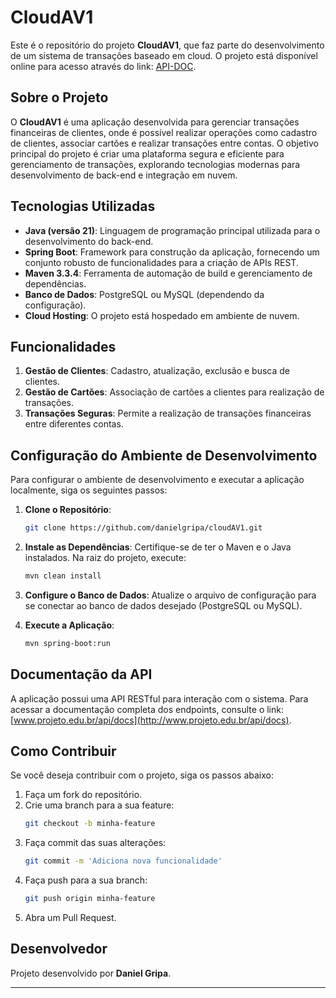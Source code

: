 # CloudAV1

Este é o repositório do projeto **CloudAV1**, que faz parte do desenvolvimento de um sistema de transações baseado em cloud. O projeto está disponível online para acesso através do link: [API-DOC]([http://www.projeto.edu.b](https://cloudav1-cyg2a3a7fpdfd4cw.canadacentral-01.azurewebsites.net/swagger-ui/index.html)).

## Sobre o Projeto

O **CloudAV1** é uma aplicação desenvolvida para gerenciar transações financeiras de clientes, onde é possível realizar operações como cadastro de clientes, associar cartões e realizar transações entre contas. O objetivo principal do projeto é criar uma plataforma segura e eficiente para gerenciamento de transações, explorando tecnologias modernas para desenvolvimento de back-end e integração em nuvem.

## Tecnologias Utilizadas

- **Java (versão 21)**: Linguagem de programação principal utilizada para o desenvolvimento do back-end.
- **Spring Boot**: Framework para construção da aplicação, fornecendo um conjunto robusto de funcionalidades para a criação de APIs REST.
- **Maven 3.3.4**: Ferramenta de automação de build e gerenciamento de dependências.
- **Banco de Dados**: PostgreSQL ou MySQL (dependendo da configuração).
- **Cloud Hosting**: O projeto está hospedado em ambiente de nuvem.

## Funcionalidades

1. **Gestão de Clientes**: Cadastro, atualização, exclusão e busca de clientes.
2. **Gestão de Cartões**: Associação de cartões a clientes para realização de transações.
3. **Transações Seguras**: Permite a realização de transações financeiras entre diferentes contas.

## Configuração do Ambiente de Desenvolvimento

Para configurar o ambiente de desenvolvimento e executar a aplicação localmente, siga os seguintes passos:

1. **Clone o Repositório**:
   ```bash
   git clone https://github.com/danielgripa/cloudAV1.git
   ```

2. **Instale as Dependências**:
   Certifique-se de ter o Maven e o Java instalados. Na raiz do projeto, execute:
   ```bash
   mvn clean install
   ```

3. **Configure o Banco de Dados**:
   Atualize o arquivo de configuração para se conectar ao banco de dados desejado (PostgreSQL ou MySQL).

4. **Execute a Aplicação**:
   ```bash
   mvn spring-boot:run
   ```

## Documentação da API

A aplicação possui uma API RESTful para interação com o sistema. Para acessar a documentação completa dos endpoints, consulte o link: [www.projeto.edu.br/api/docs](http://www.projeto.edu.br/api/docs).

## Como Contribuir

Se você deseja contribuir com o projeto, siga os passos abaixo:

1. Faça um fork do repositório.
2. Crie uma branch para a sua feature:
   ```bash
   git checkout -b minha-feature
   ```
3. Faça commit das suas alterações:
   ```bash
   git commit -m 'Adiciona nova funcionalidade'
   ```
4. Faça push para a sua branch:
   ```bash
   git push origin minha-feature
   ```
5. Abra um Pull Request.

## Desenvolvedor

Projeto desenvolvido por **Daniel Gripa**.


---

